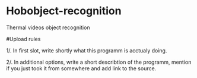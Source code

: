 # Hobobject-recognition
Thermal videos object recognition


#Upload rules

1/. In first slot, write shortly what this programm is acctualy doing.

2/. In additional options, write a short describtion of the programm, mention if you just took it from somewhere and add link to the source.
